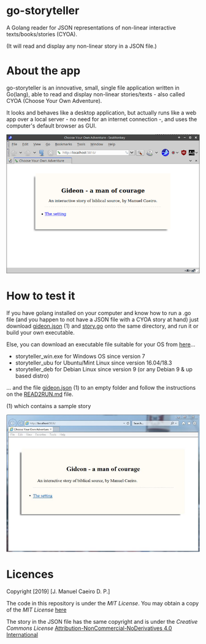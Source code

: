 # go-storyteller
A Golang reader for JSON representations of non-linear interactive texts/books/stories (CYOA).

(It will read and display any non-linear story in a JSON file.)

# About the app
go-storyteller is an innovative, small, single file application written in Go(lang), able to read and display non-linear stories/texts - also called CYOA (Choose Your Own Adventure).

It looks and behaves like a desktop application, but actually runs like a web app over a local server - no need for an internet connection -, and uses the computer's default browser as GUI.

![story - sm](https://github.com/manuelcaeiro/go-storyteller/blob/master/screenshots/story_sm.png)

# How to test it
If you have golang installed on your computer and know how to run a .go file (and you happen to not have a JSON file with a CYOA story at hand) just download [gideon.json](https://github.com/manuelcaeiro/go-storyteller/blob/master/gideon.json) (1) and [story.go](https://github.com/manuelcaeiro/go-storyteller/blob/master/story.go) onto the same directory, and run it or build your own executable.

Else, you can download an executable file suitable for your OS from [here](https://github.com/manuelcaeiro/go-storyteller/tree/master/downloads)...

- storyteller\_win.exe for Windows OS since version 7
- storyteller\_ubu for Ubuntu/Mint Linux since version 16.04/18.3
- storyteller\_deb for Debian Linux since version 9 (or any Debian 9 & up based distro)

... and the file [gideon.json](https://github.com/manuelcaeiro/go-storyteller/blob/master/gideon.json) (1) to an empty folder and follow the instructions on the [READ2RUN.md]() file.

(1) which contains a sample story

![story - ie](https://github.com/manuelcaeiro/go-storyteller/blob/master/screenshots/story_ie.JPG)

# Licences
Copyright [2019] [J. Manuel Caeiro D. P.]

The code in this repository is under the _MIT License_. You may obtain a copy of the _MIT License_ [here](https://opensource.org/licenses/MIT)

The story in the JSON file has the same copyright and is under the _Creative Commons License_ [Attribution-NonCommercial-NoDerivatives 4.0 International](https://creativecommons.org/licenses/by-nc-nd/4.0/)
